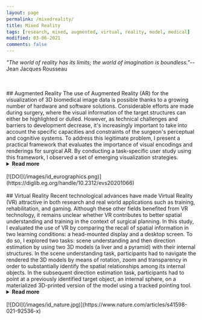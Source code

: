 ```yaml
---
layout: page
permalink: /mixedreality/
title: Mixed Reality
tags: [research, mixed, augmented, virtual, reality, model, medical]
modified: 03-06-2021
comments: false
---
```


_"The world of reality has its limits; the world of imagination is boundless."_--Jean Jacques Rousseau

<br/>
<br/>
## Augmented Reality
The use of Augmented Reality (AR) for the visualization of 3D biomedical image data is possible thanks to a growing number of hardware and software solutions. 
Considerable efforts are made during surgery, where the visual information of the target structures can either be highlighted or dulled. 
However, as technical challenges and barriers to development decrease, it's increasingly important to take into account the specific capacities and constraints of the surgeon's perceptual and cognitive systems. 
To address this legitimate problem, I present a practical framework that evaluates the importance of visual encodings and renderings for surgical AR. 
By conducting a task-specific user study using this framework, I observed a set of emerging visualization strategies. 
<details><summary><b>Read more</b></summary>
<p>
The given task was to make the kidney boundary visually salient and make the tumor and calyx distinguishable. 
After having recruited 23 participants from both the medical and the translational srugical fields, I found two preferred presets to tackle this task. 
With both presets, the usage of color, depth, and opacity improved the display of the organ bounds while contrasting the tumor and calyx. 
19 participants successfully completed the task using the modular and evaluative framework. 
Their preference was to either find a good preset where the organ bounds were visible then adjust the color of target objects or vice versa. 
In addition to allowing the identification of the effective visualization that best fits the task requirements, the modularity of the framework allows for the exchange of the target model for augmentation. 
The results allowed for rapid evaluation prior to deployment of a surgical AR solution.
</p>
</details>
<br/>
[![DOI](/images/id_eurographics.png)](https://diglib.eg.org/handle/10.2312/evs20201066)

<br/>
<br/>
## Virtual Reality
Recent technological advances have made Virtual Reality (VR) attractive in both research and real world applications such as training, rehabilitation, and gaming.
Although these other fields benefited from VR technology, it remains unclear whether VR contributes to better spatial understanding and training in the context of surgical planning. In this study, I evaluated the use of VR by comparing the recall of spatial information in two learning conditions: a head-mounted display and a desktop screen. To do so, I explored two tasks: scene understanding and then direction estimation by using two 3D models (a liver and a pyramid) with their internal structures. 
In the scene understanding task, participants had to navigate the rendered the 3D models by means of rotation, zoom and transparency in order to substantially identify the spatial relationships among its internal objects. 
In the subsequent direction estimation task, participants had to point at a previously identified target object, an internal sphere, on a materialized 3D-printed version of the model using a tracked pointing tool. 
<details><summary><b>Read more</b></summary>
<p>
Results showed that the learning condition did not influence participants’ memory and confidence ratings of the models. 
In contrast, the model type, that is, whether the model to be recalled was a liver or a pyramid significantly affected participants’ memory about the internal structure of the model. 
Furthermore, localizing the internal position of the target sphere was also unaffected by participants' previous experience of the model.
Overall, results provide novel insights on the use of VR in a surgical planning scenario and have paramount implications in medical learning by shedding light on the mental model we make to recall spatial structures.
</p>
</details>
<br/>
[![DOI](/images/id_nature.jpg)](https://www.nature.com/articles/s41598-021-92536-x)

